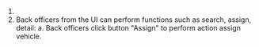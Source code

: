 1.
2. Back officers from the UI can perform functions such as search, assign, detail:
  a. Back officers click button "Assign" to perform action assign vehicle.
